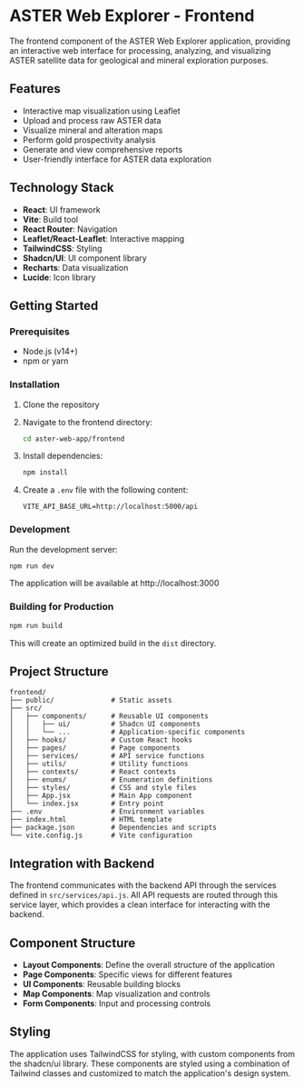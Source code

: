 # ASTER Web Explorer - Frontend

The frontend component of the ASTER Web Explorer application, providing an interactive web interface for processing, analyzing, and visualizing ASTER satellite data for geological and mineral exploration purposes.

## Features

- Interactive map visualization using Leaflet
- Upload and process raw ASTER data
- Visualize mineral and alteration maps
- Perform gold prospectivity analysis
- Generate and view comprehensive reports
- User-friendly interface for ASTER data exploration

## Technology Stack

- **React**: UI framework
- **Vite**: Build tool
- **React Router**: Navigation
- **Leaflet/React-Leaflet**: Interactive mapping
- **TailwindCSS**: Styling
- **Shadcn/UI**: UI component library
- **Recharts**: Data visualization
- **Lucide**: Icon library

## Getting Started

### Prerequisites

- Node.js (v14+)
- npm or yarn

### Installation

1. Clone the repository
2. Navigate to the frontend directory:
   ```bash
   cd aster-web-app/frontend
   ```

3. Install dependencies:
   ```bash
   npm install
   ```

4. Create a `.env` file with the following content:
   ```
   VITE_API_BASE_URL=http://localhost:5000/api
   ```

### Development

Run the development server:

```bash
npm run dev
```

The application will be available at http://localhost:3000

### Building for Production

```bash
npm run build
```

This will create an optimized build in the `dist` directory.

## Project Structure

```
frontend/
├── public/              # Static assets
├── src/
│   ├── components/      # Reusable UI components
│   │   ├── ui/          # Shadcn UI components
│   │   └── ...          # Application-specific components
│   ├── hooks/           # Custom React hooks
│   ├── pages/           # Page components
│   ├── services/        # API service functions
│   ├── utils/           # Utility functions
│   ├── contexts/        # React contexts
│   ├── enums/           # Enumeration definitions
│   ├── styles/          # CSS and style files
│   ├── App.jsx          # Main App component
│   └── index.jsx        # Entry point
├── .env                 # Environment variables
├── index.html           # HTML template
├── package.json         # Dependencies and scripts
└── vite.config.js       # Vite configuration
```

## Integration with Backend

The frontend communicates with the backend API through the services defined in `src/services/api.js`. All API requests are routed through this service layer, which provides a clean interface for interacting with the backend.

## Component Structure

- **Layout Components**: Define the overall structure of the application
- **Page Components**: Specific views for different features
- **UI Components**: Reusable building blocks
- **Map Components**: Map visualization and controls
- **Form Components**: Input and processing controls

## Styling

The application uses TailwindCSS for styling, with custom components from the shadcn/ui library. These components are styled using a combination of Tailwind classes and customized to match the application's design system.